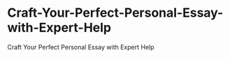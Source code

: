 # Craft-Your-Perfect-Personal-Essay-with-Expert-Help
Craft Your Perfect Personal Essay with Expert Help

